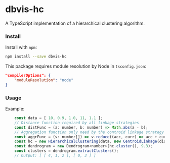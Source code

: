 # dbvis-hc

A TypeScript implementation of a hierarchical clustering algorithm.

### Install

Install with `npm`:

```bash
npm install --save dbvis-hc
```

This package requires module resolution by Node in `tsconfig.json`:

```json
"compilerOptions": {
    "moduleResolution": "node"
}
```

### Usage

Example:

```javascript
    const data = [ 10, 0.9, 1.0, 11, 1.1 ];
    // Distance function required by all linkage strategies 
    const distFunc = (a: number, b: number) => Math.abs(a - b);
    // Aggregation function only need by the controid linkage strategy
    const aggrFunc = (v: number[]) => v.reduce((acc, curr) => acc + curr, 0) / v.length;
    const hc = new HierarchicalClustering(data, new CentroidLinkage(distFunc, aggrFunc));
    const dendrogram = new Dendrogram<number>(hc.cluster(), 9.3);
    const clusters = dendrogram.extractClusters();
    // Output: [ [ 4, 1, 2 ], [ 0, 3 ] ]
```
